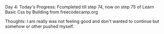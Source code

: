 Day 4:
Today's Progress: Fcompleted till step 74, now on step 75 of Learn Basic Css by Building from freecodecamp.org

Thoughts: I am really was not feeling good and don't wanted to continue but somehow or other pushed myself.